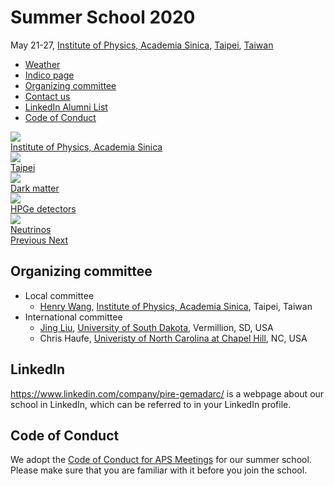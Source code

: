 # Summer School 2020

<div class="row">

<div class="col-md-6">
May 21-27, <a href="https://www.phys.sinica.edu.tw/index_en.php">Institute of Physics, Academia Sinica</a>,
<a href="https://en.wikipedia.org/wiki/Taipei">Taipei</a>,
<a href="https://en.wikipedia.org/wiki/Taiwan">Taiwan</a>
<ul>
<li><a href="https://weather.com/weather/tenday/l/TWXX0021:1:TW">Weather</a></li>
<li><a href="https://indico.phys.sinica.edu.tw/e/pire2020">Indico page</a></li>
<li><a href="#organizing-committee">Organizing committee</a></li>
<li><a href="mailto:jing.liu@usd.edu">Contact us</a></li>
<li><a href="#linkedin">LinkedIn Alumni List</a></li>
<li><a href="#code-of-conduct">Code of Conduct</a></li>
</ul>
</div>

<div id="science-carousel" class="carousel slide col-md-6" data-ride="carousel">

<div class="carousel-inner" role="listbox">
<div class="item active">
<img src="http://www.aappsbulletin.org/img/20121012/ins_02.jpg">
<div class="carousel-caption">
<a class="btn btn-lg btn-primary" href="#underground-laboratories" role="button">Institute of Physics, Academia Sinica</a>
</div>
</div>

<div class="item">
<img src="https://upload.wikimedia.org/wikipedia/commons/thumb/c/cc/Taipei_skyline_cityscape_at_night_with_full_moon.jpg/1280px-Taipei_skyline_cityscape_at_night_with_full_moon.jpg">
<div class="carousel-caption">
<a class="btn btn-lg btn-primary" href="#lodging" role="button">Taipei</a>
</div>
</div>

<div class="item">
<img src="https://upload.wikimedia.org/wikipedia/commons/thumb/3/31/COSMOS_3D_dark_matter_map.png/1024px-COSMOS_3D_dark_matter_map.png">
<div class="carousel-caption">
<a class="btn btn-lg btn-primary" href="#dark-matter" role="button">Dark matter</a>
</div>
</div>

<div class="item">
<img src="https://drive.google.com/uc?id=0BwM7XYhFgK7oMmZNb2dnQ0xHWXM">
<div class="carousel-caption">
<a class="btn btn-lg btn-primary" href="#germanium-detector-technologies" role="button">HPGe detectors</a>
</div>
</div>

<div class="item">
<img src="https://www.symmetrymagazine.org/sites/default/files/styles/2015_hero/public/images/standard/FINAL_neutrinos_header_sized.jpg?itok=ZDqZNm5W">
<div class="carousel-caption">
<a class="btn btn-lg btn-primary" href="#neutrino-physics" role="button">Neutrinos</a>
</div>
</div>
</div><!--carousel-inner-->

<a class="left carousel-control" href="#science-carousel" role="button" data-slide="prev">
<span class="glyphicon glyphicon-chevron-left" aria-hidden="true"></span>
<span class="sr-only">Previous</span>
</a>

<a class="right carousel-control" href="#science-carousel" role="button" data-slide="next">
<span class="glyphicon glyphicon-chevron-right" aria-hidden="true"></span>
<span class="sr-only">Next</span>
</a>

</div><!-- carousel slide -->

</div><!-- row -->

## Organizing committee

- Local committee
  - [Henry Wang][Henry], [Institute of Physics, Academia Sinica][IOP], Taipei, Taiwan
- International committee
  - [Jing Liu][Jing], [University of South Dakota][USD], Vermillion, SD, USA
  - Chris Haufe, [Univeristy of North Carolina at Chapel Hill][UNC], NC, USA

## LinkedIn

<https://www.linkedin.com/company/pire-gemadarc/> is a webpage about our school in LinkedIn, which can be referred to in your LinkedIn profile.

## Code of Conduct

We adopt the [Code of Conduct for APS Meetings](http://www.china-embassy.org/eng/zmzlljs/t84229.htm) for our summer school. Please make sure that you are familiar with it before you join the school.

[Tsinghua]: http://www.tsinghua.edu.cn/publish/newthuen/
[USD]: http://www.usd.edu
[MPI]: https://www.mpp.mpg.de/en/
[Iris]:https://www.mpp.mpg.de/en/research/new-technologies/gedet-development-of-germanium-detectors/
[Deng]: http://www.engineeringphysics.tsinghua.edu.cn/publish/epen/1733/2010/20101211163730097209304/20101211163730097209304_.html
[Jing]: http://www.usd.edu/faculty-and-staff/Jing-Liu
[Dongming]: http://www.usd.edu/faculty-and-staff/Dongming-Mei
[Wenqin]: http://www.usd.edu/faculty-and-staff/Wenqin-Xu
[Joel]: http://www.usd.edu/faculty-and-staff/Joel-Sander
[Guojian]: http://www.usd.edu/faculty-and-staff/Guojian-Wang
[Bela]: https://www.mpp.mpg.de/en/research/astroparticle-physics-and-cosmology/gerda-detector-neutrino-physics/
[John]: https://users.physics.unc.edu/~jfw/
[UNC]: http://www.unc.edu/
[Rusty]: https://engineering.tamu.edu/electrical/people/rharris
[TAMU]: http://www.tamu.edu/
[IOP]: http://www.phys.sinica.edu.tw/index_en.php
[Henry]: http://www.phys.sinica.edu.tw/~htwong/
[CJPL]: https://en.wikipedia.org/wiki/China_Jinping_Underground_Laboratory
